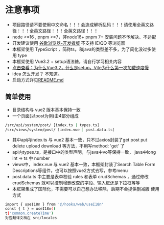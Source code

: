 # 注意事项

- 项目路径请不要使用中文命名！！！会造成解析乱码！！！请使用全英文路径！！！全英文路径！！！全英文路径！！！
- node >=16 , pnpm >=7，非node16+ pnpm 7+ 安装问题不予解决、不适配
- 开发建议使用 [谷歌浏览器-开发者版](https://www.google.cn/intl/zh-CN/chrome/dev/) 不支持 IE\QQ 等浏览器
- 本框架使用 TypeScript ，简称ts，和java的类型差不多，为了简化没过多使用 type
- 本框架使用 Vue3.2 + setup语法糖，请自行学习相关内容
- [点击查看：为什么Vue3.2，什么是setup，Vite为什么第一次加载速度慢](https://www.baidu.com)
- idea 怎么开发？ 不知道。
- 启动方式详见[README.md](./README.md)

## 简单使用

- 目录结构与 vue2 版本基本保持一致
- 一个页面(以post为例)由4部分组成
```bash
/src/api/system/post/ [index.ts | types.ts] 
/src/views/system/post/ [index.vue | post.data.ts] 
```
- 其中api内index.ts 与 vue2 基本一致，只不过axios封装了get post put delete upload download 等方法，不用写method: 'get' 了
- api内types.ts，是接口中的类型声明，与java中vo等保持一致， java中long int => ts 中 number
- views中，index.vue 与 vue2 基本一致，本框架封装了Search Table Form Descriptions等组件，也可以按照vue2方式去写，参考menu
- post.data.ts 中主要是表单校验 rules 和表单 crudSchemas ，通过修改crudSchemas 就可以控制增删改查的字段、输入框还是下拉框等等
- 本框架集成了国际化，不需要可以自己想办法移除，后期不会提供删减版 使用方式
```bash
import { useI18n } from '@/hooks/web/useI18n'
const { t } = useI18n()
t('common.createTime')
对应翻译文档在 src/locales 
```